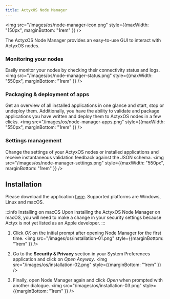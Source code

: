```yaml
---
title: ActyxOS Node Manager
---
```


<!-- Add as react component to be able to handle the width (otherwise it goes full width) -->
<img src="/images/os/node-manager-icon.png" style={{maxWidth: "150px", marginBottom: "1rem" }} />

The ActyxOS Node Manager provides an easy-to-use GUI to interact with ActyxOS nodes.

### Monitoring your nodes

Easily monitor your nodes by checking their connectivity status and logs.
<img src="/images/os/node-manager-status.png" style={{maxWidth: "550px", marginBottom: "1rem" }} />

### Packaging & deployment of apps

Get an overview of all installed applications in one glance and start, stop or undeploy them. Additionally, you have the ability to validate and package applications you have written and deploy them to ActyxOS nodes in a few clicks.
<img src="/images/os/node-manager-apps.png" style={{maxWidth: "550px", marginBottom: "1rem" }} />

### Settings management

Change the settings of your ActyxOS nodes or installed applications and receive instantaneous validation feedback against the JSON schema.
<img src="/images/os/node-manager-settings.png" style={{maxWidth: "550px", marginBottom: "1rem" }} />

## Installation

Please download the application [here](https://downloads.actyx.com/). Supported platforms are Windows, Linux and macOS.

:::info Installing on macOS
Upon installing the ActyxOS Node Manager on macOS, you will need to make a change in your security settings because Actyx is not yet listed as an Apple developer.
:::

1. Click _OK_ on the initial prompt after opening Node Manager for the first time.
<img src="/images/os/installation-01.png" style={{marginBottom: "1rem" }} />

2. Go to the **Security & Privacy** section in your System Preferences application and click on _Open Anyway_. 
<img src="/images/os/installation-02.png" style={{marginBottom: "1rem" }} />

3. Finally, open Node Manager again and click _Open_ when prompted with another dialogue. 
<img src="/images/os/installation-03.png" style={{marginBottom: "1rem" }} />